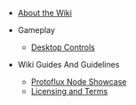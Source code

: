 - [About the Wiki](README.md)


- Gameplay
  - [Desktop Controls](/gameplay/desktopControlls.md)

- Wiki Guides And Guidelines
  - [Protoflux Node Showcase](/wikiGuides/nodeRender.md)
  - [Licensing and Terms](LICENSE.md)

<!-- - **Links**
- [![Github](https://icongr.am/simple/github.svg?color=808080&size=32)Github](https://github.com/FlippedCodes/Unofficial-Resonite-Docs) -->